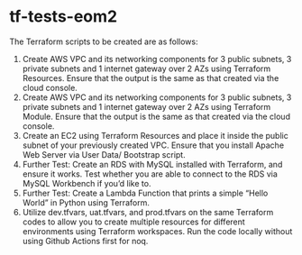# tf-tests-eom2

The Terraform scripts to be created are as follows:

1.  Create AWS VPC and its networking components for 3 public subnets, 3 private subnets and 1 internet gateway over 2 AZs using Terraform Resources. Ensure that the output is the same as that created via the cloud console.
2.  Create AWS VPC and its networking components for 3 public subnets, 3 private subnets and 1 internet gateway over 2 AZs using Terraform Module. Ensure that the output is the same as that created via the cloud console.
3.  Create an EC2 using Terraform Resources and place it inside the public subnet of your previously created VPC. Ensure that you install Apache Web Server via User Data/ Bootstrap script.
4.  Further Test: Create an RDS with MySQL installed with Terraform, and ensure it works. Test whether you are able to connect to the RDS via MySQL Workbench if you’d like to.
5.  Further Test: Create a Lambda Function that prints a simple “Hello World” in Python using Terraform. 
6.  Utilize dev.tfvars, uat.tfvars, and prod.tfvars on the same Terraform codes to allow you to create multiple resources for different environments using Terraform workspaces. Run the code locally without using Github Actions first for noq.

